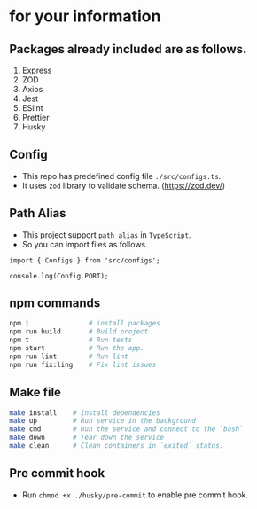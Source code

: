 # for your information
## Packages already included are as follows.
1. Express
2. ZOD
3. Axios
4. Jest
5. ESlint
6. Prettier
7. Husky

## Config

- This repo has predefined config file `./src/configs.ts`.
- It uses `zod` library to validate schema.
  (https://zod.dev/)

## Path Alias

- This project support `path alias` in `TypeScript`.
- So you can import files as follows.

```
import { Configs } from 'src/configs';

console.log(Config.PORT);
```

## npm commands

```sh
npm i               # install packages
npm run build       # Build project
npm t               # Run tests
npm start           # Run the app.
npm run lint        # Run lint
npm run fix:ling    # Fix lint issues
```

## Make file

```sh
make install    # Install dependencies
make up         # Run service in the background
make cmd        # Run the service and connect to the `bash`
make down       # Tear down the service
make clean      # Clean containers in `exited` status.
```

## Pre commit hook

- Run `chmod +x ./husky/pre-commit` to enable pre commit hook.
